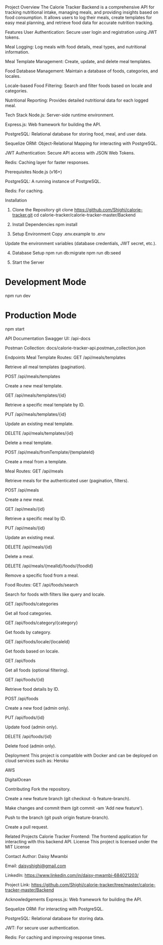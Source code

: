 Project Overview
The Calorie Tracker Backend is a comprehensive API for tracking nutritional intake, managing meals, and providing insights based on food consumption. It allows users to log their meals, create templates for easy meal planning, and retrieve food data for accurate nutrition tracking.

Features
User Authentication: Secure user login and registration using JWT tokens.


Meal Logging: Log meals with food details, meal types, and nutritional information.


Meal Template Management: Create, update, and delete meal templates.


Food Database Management: Maintain a database of foods, categories, and locales.


Locale-based Food Filtering: Search and filter foods based on locale and categories.


Nutritional Reporting: Provides detailed nutritional data for each logged meal.


Tech Stack
Node.js: Server-side runtime environment.


Express.js: Web framework for building the API.


PostgreSQL: Relational database for storing food, meal, and user data.


Sequelize ORM: Object-Relational Mapping for interacting with PostgreSQL.


JWT Authentication: Secure API access with JSON Web Tokens.


Redis: Caching layer for faster responses.


Prerequisites
Node.js (v16+)


PostgreSQL: A running instance of PostgreSQL.


Redis: For caching.


Installation
1. Clone the Repository
git clone https://github.com/Shighi/calorie-tracker.git
cd calorie-tracker/calorie-tracker-master/Backend

2. Install Dependencies
npm install

3. Setup Environment
Copy .env.example to .env


Update the environment variables (database credentials, JWT secret, etc.).


4. Database Setup
npm run db:migrate
npm run db:seed

5. Start the Server
# Development Mode
npm run dev

# Production Mode
npm start

API Documentation
Swagger UI: /api-docs


Postman Collection: docs/calorie-tracker-api.postman_collection.json


Endpoints
Meal Template Routes:
GET /api/meals/templates


Retrieve all meal templates (pagination).


POST /api/meals/templates


Create a new meal template.


GET /api/meals/templates/{id}


Retrieve a specific meal template by ID.


PUT /api/meals/templates/{id}


Update an existing meal template.


DELETE /api/meals/templates/{id}


Delete a meal template.


POST /api/meals/fromTemplate/{templateId}


Create a meal from a template.


Meal Routes:
GET /api/meals


Retrieve meals for the authenticated user (pagination, filters).


POST /api/meals


Create a new meal.


GET /api/meals/{id}


Retrieve a specific meal by ID.


PUT /api/meals/{id}


Update an existing meal.


DELETE /api/meals/{id}


Delete a meal.


DELETE /api/meals/{mealId}/foods/{foodId}


Remove a specific food from a meal.


Food Routes:
GET /api/foods/search


Search for foods with filters like query and locale.


GET /api/foods/categories


Get all food categories.


GET /api/foods/category/{category}


Get foods by category.


GET /api/foods/locale/{localeId}


Get foods based on locale.


GET /api/foods


Get all foods (optional filtering).


GET /api/foods/{id}


Retrieve food details by ID.


POST /api/foods


Create a new food (admin only).


PUT /api/foods/{id}


Update food (admin only).


DELETE /api/foods/{id}


Delete food (admin only).



Deployment
This project is compatible with Docker and can be deployed on cloud services such as:
Heroku


AWS


DigitalOcean


Contributing
Fork the repository.


Create a new feature branch (git checkout -b feature-branch).


Make changes and commit them (git commit -am 'Add new feature').


Push to the branch (git push origin feature-branch).


Create a pull request.


Related Projects
Calorie Tracker Frontend: The frontend application for interacting with this backend API.
License
This project is licensed under the MIT License 

Contact
Author: Daisy Mwambi


Email: daisyshighi@gmail.com


LinkedIn: https://www.linkedin.com/in/daisy-mwambi-684021203/


Project Link: https://github.com/Shighi/calorie-tracker/tree/master/calorie-tracker-master/Backend


Acknowledgements
Express.js: Web framework for building the API.


Sequelize ORM: For interacting with PostgreSQL.


PostgreSQL: Relational database for storing data.


JWT: For secure user authentication.


Redis: For caching and improving response times.




